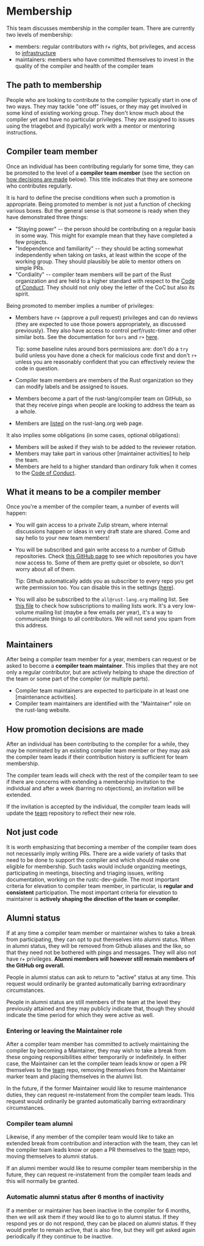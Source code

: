 # Membership

This team discusses membership in the compiler team. There are currently two levels of membership:

* members: regular contributors with r+ rights, bot privileges, and access to [infrastructure]
* maintainers: members who have committed themselves to invest in the quality of the compiler and health of the compiler team

[infrastructure]: ../infra/index.html

## The path to membership

People who are looking to contribute to the compiler typically start
in one of two ways. They may tackle "one off" issues, or they may get
involved in some kind of existing working group. They don't know much
about the compiler yet and have no particular privileges. They are
assigned to issues using the triagebot and (typically) work with a
mentor or mentoring instructions.

## Compiler team member
  
Once an individual has been contributing regularly for
some time, they can be promoted to the level of a **compiler team
member** (see the section on [how decisions are made][hdam]
below). This title indicates that they are someone who contributes
regularly.

It is hard to define the precise conditions when such a promotion is
appropriate. Being promoted to member is not just a function of
checking various boxes. But the general sense is that someone is ready
when they have demonstrated three things:

- "Staying power" -- the person should be contributing on a regular
  basis in some way. This might for example mean that they have
  completed a few projects.
- "Independence and familiarity" -- they should be acting somewhat
  independently when taking on tasks, at least within the scope of the
  working group. They should plausibly be able to mentor others on simple
  PRs.
- "Cordiality" -- compiler team members will be part of the Rust organization and
  are held to a higher standard with respect to the [Code of
  Conduct][CoC]. They should not only obey the letter of the CoC but
  also its spirit.
  
[CoC]: https://www.rust-lang.org/policies/code-of-conduct

Being promoted to member implies a number of privileges:

- Members have `r+` (approve a pull request) privileges and can do reviews
  (they are expected to use those powers appropriately, as discussed
  previously). They also have access to control perf/rustc-timer and other
  similar bots. See the documentation for `bors` and `r+`
  [here](https://rustc-dev-guide.rust-lang.org/compiler-team.html#team-membership).

  Tip: some baseline rules around bors permissions are: don't do a `try` build
  unless you have done a check for malicious code first and don't `r+` unless
  you are reasonably confident that you can effectively review the code in
  question.
- Compiler team members are members of the Rust organization so they can modify
  labels and be assigned to issues.
- Members become a part of the rust-lang/compiler team on GitHub,
  so that they receive pings when people are looking to address the
  team as a whole.
- Members are [listed] on the rust-lang.org web page.
  
It also implies some obligations (in some cases, optional obligations):

- Members will be asked if they wish to be added to the reviewer rotation.
- Members may take part in various other [maintainer activities] to help the team. 
- Members are held to a higher standard than ordinary folk when
  it comes to the [Code of Conduct][CoC].

[listed]: https://www.rust-lang.org/governance/teams/compiler

## What it means to be a compiler member

Once you're a member of the compiler team, a number of events will
happen:
- You will gain access to a private Zulip stream, where internal discussions
happen or ideas in very draft state are shared. Come and say hello to your new
team members!
- You will be subscribed and gain write access to a number of Github
  repositories. Check [this GitHub
  page](https://github.com/orgs/rust-lang/teams/compiler/repositories)
  to see which repositories you have now access to. Some of them are pretty
  quiet or obsolete, so don't worry about all of them.

  Tip: Github automatically adds you as subscriber to every repo you get write
  permission too. You can disable this in the settings
  ([here](https://github.com/settings/notifications)).

- You will also be subscribed to the `all@rust-lang.org` mailing list. See
[this file](https://github.com/rust-lang/team/blob/HEAD/teams/all.toml) to
check how subscriptions to mailing lists work. It's a very low-volume mailing
list (maybe a few emails per year), it's a way to communicate things to all
contributors. We will not send you spam from this address.

## Maintainers

After being a compiler team member for a year, members can request or be asked to become a
**compiler team maintainer**. This implies that they are not only a
regular contributor, but are actively helping to shape the direction
of the team or some part of the compiler (or multiple parts).

- Compiler team maintainers are expected to participate in at least one [maintenance activities].
- Compiler team maintainers are identified with the "Maintainer" role on the rust-lang website.

## How promotion decisions are made
[hdam]: #how-promotion-decisions-are-made

After an individual has been contributing to the compiler for a while,
they may be nominated by an existing compiler team member or they may
ask the compiler team leads if their contribution history is sufficient
for team membership.

The compiler team leads will check with the rest of the compiler team
to see if there are concerns with extending a membership invitation to the
individual and after a week (barring no objections), an invitation will be extended.

If the invitation is accepted by the individual, the compiler team leads
will update the [team] repository to reflect their new role.

[team]: https://github.com/rust-lang/team

## Not just code

It is worth emphasizing that becoming a member of the
compiler team does not necessarily imply writing PRs. There are a wide
variety of tasks that need to be done to support the compiler and
which should make one eligible for membership. Such tasks would
include organizing meetings, participating in meetings, bisecting and
triaging issues, writing documentation, working on the rustc-dev-guide.
The most important criteria for elevation to compiler team member,
in particular, is **regular and consistent** participation. The most
important criteria for elevation to maintainer is **actively shaping the
direction of the team or compiler**.

## Alumni status

If at any time a compiler team member or maintainer wishes to take a break
from participating, they can opt to put themselves into alumni status.
When in alumni status, they will be removed from Github aliases and
the like, so that they need not be bothered with pings and messages.
They will also not have r+ privileges. **Alumni members will however
still remain members of the GitHub org overall.**

People in alumni status can ask to return to "active" status at any
time. This request would ordinarily be granted automatically barring
extraordinary circumstances.

People in alumni status are still members of the team at the level
they previously attained and they may publicly indicate that, though
they should indicate the time period for which they were active as
well.

### Entering or leaving the Maintainer role

After a compiler team member has committed to actively maintaining the
compiler by becoming a Maintainer, they may wish to take a break from
these ongoing responsibilities either temporarily or indefinitely.
In either case, the Maintainer can let the compiler team leads know or
open a PR themselves to the [team] repo, removing themselves from the 
Maintainer marker team and placing themselves in the alumni list.

In the future, if the former Maintainer would like to resume maintenance
duties, they can request re-instatement from the compiler team leads.
This request would ordinarily be granted automatically barring
extraordinary circumstances.

### Compiler team alumni

Likewise, if any member of the compiler team would like to take an
extended break from contribution and interaction with the team,
they can let the compiler team leads know or open a PR themselves
to the [team] repo, moving themselves to alumni status.

If an alumni member would like to resume compiler team membership
in the future, they can request re-instatement from the compiler team
leads and this will normally be granted.

### Automatic alumni status after 6 months of inactivity

If a member or maintainer has been inactive in the compiler for 6
months, then we will ask them if they would like to go to alumni
status. If they respond yes or do not respond, they can be placed on
alumni status.  If they would prefer to remain active, that is also
fine, but they will get asked again periodically if they continue to
be inactive.
